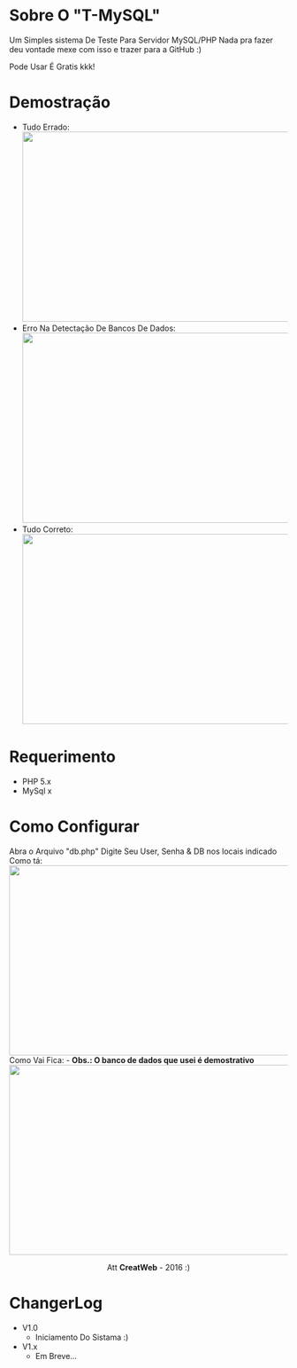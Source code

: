 # Sobre O "T-MySQL"
Um Simples sistema De Teste Para Servidor MySQL/PHP
Nada pra fazer deu vontade mexe com isso e trazer para a GitHub :)

Pode Usar É Gratis kkk!

# Demostração
- Tudo Errado:
<img style="-webkit-user-select: none; cursor: zoom-in;" src="http://image.prntscr.com/image/80fb79e4ce094bc3ba81ea11c3e914f5.png" width="1027" height="343"> <br />
- Erro Na Detectação De Bancos De Dados:
<img style="-webkit-user-select: none; cursor: zoom-in;" src="http://image.prntscr.com/image/48f23363b98f4e9ea1017ea6333bd97c.png" width="1027" height="343"> <br />
- Tudo Correto:
<img style="-webkit-user-select: none; cursor: zoom-in;" src="http://image.prntscr.com/image/49f6c8a34fa841f3b31165e26a169928.png" width="1027" height="343"> <br />

# Requerimento
 - PHP 5.x
 - MySql x

# Como Configurar
 Abra o Arquivo "db.php"
 Digite Seu User, Senha & DB nos locais indicado
 Como tá:
<img style="-webkit-user-select: none; cursor: zoom-in;" src="http://image.prntscr.com/image/24f211ecd18b4c16a6104bf80b44c26f.png" width="1027" height="343"> <br />
 Como Vai Fica: - <b>Obs.: O banco de dados que usei é demostrativo</b>
<img style="-webkit-user-select: none; cursor: zoom-in;" src="http://image.prntscr.com/image/5eab9141d7be449a93054038c8fff7f7.png" width="1027" height="343"> <br />

<center>
Att <b>CreatWeb</b> - 2016 :)
</center>

# ChangerLog
- V1.0
  * Iniciamento Do Sistama :)
- V1.x
  * Em Breve...
